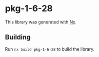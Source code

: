 # pkg-1-6-28

This library was generated with [Nx](https://nx.dev).

## Building

Run `nx build pkg-1-6-28` to build the library.
